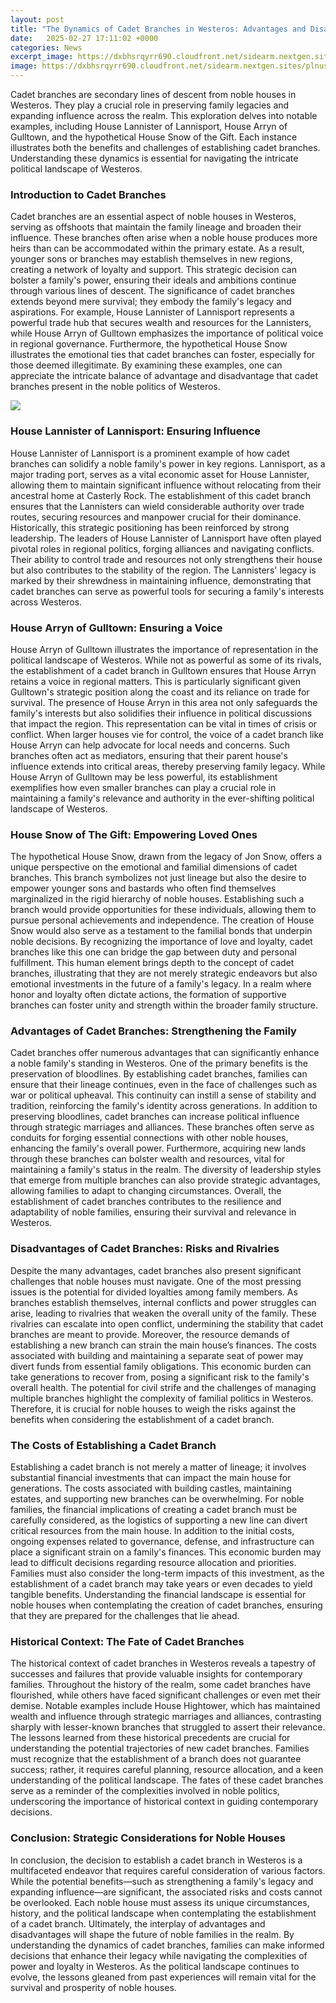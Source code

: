 ```yaml
---
layout: post
title: "The Dynamics of Cadet Branches in Westeros: Advantages and Disadvantages"
date:   2025-02-27 17:11:02 +0000
categories: News
excerpt_image: https://dxbhsrqyrr690.cloudfront.net/sidearm.nextgen.sites/plnusealions.com/images/responsive_2023/default_image.png
image: https://dxbhsrqyrr690.cloudfront.net/sidearm.nextgen.sites/plnusealions.com/images/responsive_2023/default_image.png
---
```


Cadet branches are secondary lines of descent from noble houses in Westeros. They play a crucial role in preserving family legacies and expanding influence across the realm. This exploration delves into notable examples, including House Lannister of Lannisport, House Arryn of Gulltown, and the hypothetical House Snow of the Gift. Each instance illustrates both the benefits and challenges of establishing cadet branches. Understanding these dynamics is essential for navigating the intricate political landscape of Westeros.
### Introduction to Cadet Branches
Cadet branches are an essential aspect of noble houses in Westeros, serving as offshoots that maintain the family lineage and broaden their influence. These branches often arise when a noble house produces more heirs than can be accommodated within the primary estate. As a result, younger sons or branches may establish themselves in new regions, creating a network of loyalty and support. This strategic decision can bolster a family's power, ensuring their ideals and ambitions continue through various lines of descent.
The significance of cadet branches extends beyond mere survival; they embody the family's legacy and aspirations. For example, House Lannister of Lannisport represents a powerful trade hub that secures wealth and resources for the Lannisters, while House Arryn of Gulltown emphasizes the importance of political voice in regional governance. Furthermore, the hypothetical House Snow illustrates the emotional ties that cadet branches can foster, especially for those deemed illegitimate. By examining these examples, one can appreciate the intricate balance of advantage and disadvantage that cadet branches present in the noble politics of Westeros.

![](https://dxbhsrqyrr690.cloudfront.net/sidearm.nextgen.sites/plnusealions.com/images/responsive_2023/default_image.png)
### House Lannister of Lannisport: Ensuring Influence
House Lannister of Lannisport is a prominent example of how cadet branches can solidify a noble family's power in key regions. Lannisport, as a major trading port, serves as a vital economic asset for House Lannister, allowing them to maintain significant influence without relocating from their ancestral home at Casterly Rock. The establishment of this cadet branch ensures that the Lannisters can wield considerable authority over trade routes, securing resources and manpower crucial for their dominance.
Historically, this strategic positioning has been reinforced by strong leadership. The leaders of House Lannister of Lannisport have often played pivotal roles in regional politics, forging alliances and navigating conflicts. Their ability to control trade and resources not only strengthens their house but also contributes to the stability of the region. The Lannisters' legacy is marked by their shrewdness in maintaining influence, demonstrating that cadet branches can serve as powerful tools for securing a family's interests across Westeros.
### House Arryn of Gulltown: Ensuring a Voice
House Arryn of Gulltown illustrates the importance of representation in the political landscape of Westeros. While not as powerful as some of its rivals, the establishment of a cadet branch in Gulltown ensures that House Arryn retains a voice in regional matters. This is particularly significant given Gulltown's strategic position along the coast and its reliance on trade for survival. The presence of House Arryn in this area not only safeguards the family's interests but also solidifies their influence in political discussions that impact the region.
This representation can be vital in times of crisis or conflict. When larger houses vie for control, the voice of a cadet branch like House Arryn can help advocate for local needs and concerns. Such branches often act as mediators, ensuring that their parent house's influence extends into critical areas, thereby preserving family legacy. While House Arryn of Gulltown may be less powerful, its establishment exemplifies how even smaller branches can play a crucial role in maintaining a family's relevance and authority in the ever-shifting political landscape of Westeros.
### House Snow of The Gift: Empowering Loved Ones
The hypothetical House Snow, drawn from the legacy of Jon Snow, offers a unique perspective on the emotional and familial dimensions of cadet branches. This branch symbolizes not just lineage but also the desire to empower younger sons and bastards who often find themselves marginalized in the rigid hierarchy of noble houses. Establishing such a branch would provide opportunities for these individuals, allowing them to pursue personal achievements and independence.
The creation of House Snow would also serve as a testament to the familial bonds that underpin noble decisions. By recognizing the importance of love and loyalty, cadet branches like this one can bridge the gap between duty and personal fulfillment. This human element brings depth to the concept of cadet branches, illustrating that they are not merely strategic endeavors but also emotional investments in the future of a family's legacy. In a realm where honor and loyalty often dictate actions, the formation of supportive branches can foster unity and strength within the broader family structure.
### Advantages of Cadet Branches: Strengthening the Family
Cadet branches offer numerous advantages that can significantly enhance a noble family's standing in Westeros. One of the primary benefits is the preservation of bloodlines. By establishing cadet branches, families can ensure that their lineage continues, even in the face of challenges such as war or political upheaval. This continuity can instill a sense of stability and tradition, reinforcing the family's identity across generations.
In addition to preserving bloodlines, cadet branches can increase political influence through strategic marriages and alliances. These branches often serve as conduits for forging essential connections with other noble houses, enhancing the family's overall power. Furthermore, acquiring new lands through these branches can bolster wealth and resources, vital for maintaining a family's status in the realm. The diversity of leadership styles that emerge from multiple branches can also provide strategic advantages, allowing families to adapt to changing circumstances. Overall, the establishment of cadet branches contributes to the resilience and adaptability of noble families, ensuring their survival and relevance in Westeros.
### Disadvantages of Cadet Branches: Risks and Rivalries
Despite the many advantages, cadet branches also present significant challenges that noble houses must navigate. One of the most pressing issues is the potential for divided loyalties among family members. As branches establish themselves, internal conflicts and power struggles can arise, leading to rivalries that weaken the overall unity of the family. These rivalries can escalate into open conflict, undermining the stability that cadet branches are meant to provide.
Moreover, the resource demands of establishing a new branch can strain the main house’s finances. The costs associated with building and maintaining a separate seat of power may divert funds from essential family obligations. This economic burden can take generations to recover from, posing a significant risk to the family's overall health. The potential for civil strife and the challenges of managing multiple branches highlight the complexity of familial politics in Westeros. Therefore, it is crucial for noble houses to weigh the risks against the benefits when considering the establishment of a cadet branch.
### The Costs of Establishing a Cadet Branch
Establishing a cadet branch is not merely a matter of lineage; it involves substantial financial investments that can impact the main house for generations. The costs associated with building castles, maintaining estates, and supporting new branches can be overwhelming. For noble families, the financial implications of creating a cadet branch must be carefully considered, as the logistics of supporting a new line can divert critical resources from the main house.
In addition to the initial costs, ongoing expenses related to governance, defense, and infrastructure can place a significant strain on a family's finances. This economic burden may lead to difficult decisions regarding resource allocation and priorities. Families must also consider the long-term impacts of this investment, as the establishment of a cadet branch may take years or even decades to yield tangible benefits. Understanding the financial landscape is essential for noble houses when contemplating the creation of cadet branches, ensuring that they are prepared for the challenges that lie ahead.
### Historical Context: The Fate of Cadet Branches
The historical context of cadet branches in Westeros reveals a tapestry of successes and failures that provide valuable insights for contemporary families. Throughout the history of the realm, some cadet branches have flourished, while others have faced significant challenges or even met their demise. Notable examples include House Hightower, which has maintained wealth and influence through strategic marriages and alliances, contrasting sharply with lesser-known branches that struggled to assert their relevance.
The lessons learned from these historical precedents are crucial for understanding the potential trajectories of new cadet branches. Families must recognize that the establishment of a branch does not guarantee success; rather, it requires careful planning, resource allocation, and a keen understanding of the political landscape. The fates of these cadet branches serve as a reminder of the complexities involved in noble politics, underscoring the importance of historical context in guiding contemporary decisions.
### Conclusion: Strategic Considerations for Noble Houses
In conclusion, the decision to establish a cadet branch in Westeros is a multifaceted endeavor that requires careful consideration of various factors. While the potential benefits—such as strengthening a family's legacy and expanding influence—are significant, the associated risks and costs cannot be overlooked. Each noble house must assess its unique circumstances, history, and the political landscape when contemplating the establishment of a cadet branch.
Ultimately, the interplay of advantages and disadvantages will shape the future of noble families in the realm. By understanding the dynamics of cadet branches, families can make informed decisions that enhance their legacy while navigating the complexities of power and loyalty in Westeros. As the political landscape continues to evolve, the lessons gleaned from past experiences will remain vital for the survival and prosperity of noble houses.